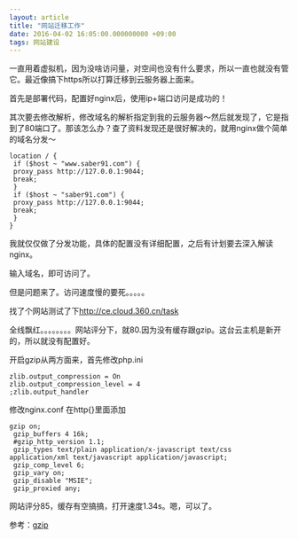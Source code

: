 ```yaml
---
layout: article
title: "网站迁移工作"
date: 2016-04-02 16:05:00.000000000 +09:00
tags: 网站建设
---
```


一直用着虚拟机，因为没啥访问量，对空间也没有什么要求，所以一直也就没有管它。最近像搞下https所以打算迁移到云服务器上面来。

首先是部署代码，配置好nginx后，使用ip+端口访问是成功的！

其次要去修改解析，修改域名的解析指定到我的云服务器～然后就发现了，它是指到了80端口了。那该怎么办？查了资料发现还是很好解决的，就用nginx做个简单的域名分发～

    location / {
     if ($host ~ "www.saber91.com") {
     proxy_pass http://127.0.0.1:9044;
     break;
     }
     if ($host ~ "saber91.com") {
     proxy_pass http://127.0.0.1:9044;
     break;
     }
    }

我就仅仅做了分发功能，具体的配置没有详细配置，之后有计划要去深入解读nginx。

输入域名，即可访问了。

但是问题来了。访问速度慢的要死。。。。。

找了个网站测试了下<a href="http://ce.cloud.360.cn/task">http://ce.cloud.360.cn/task</a>

全线飘红。。。。。。。。网站评分下，就80.因为没有缓存跟gzip。这台云主机是新开的，所以就没有配置好。

开启gzip从两方面来，首先修改php.ini

    zlib.output_compression = On
    zlib.output_compression_level = 4
    ;zlib.output_handler

修改nginx.conf  在http{}里面添加

    gzip on;
     gzip_buffers 4 16k;
     #gzip_http_version 1.1;
     gzip_types text/plain application/x-javascript text/css application/xml text/javascript application/javascript;
     gzip_comp_level 6;
     gzip_vary on;
     gzip_disable "MSIE";
     gzip_proxied any;

网站评分85，缓存有空搞搞，打开速度1.34s。嗯，可以了。

参考：[gzip][1]


  [1]: https://www.fancycoding.com/enable-css-js-compress-in-nginx/
